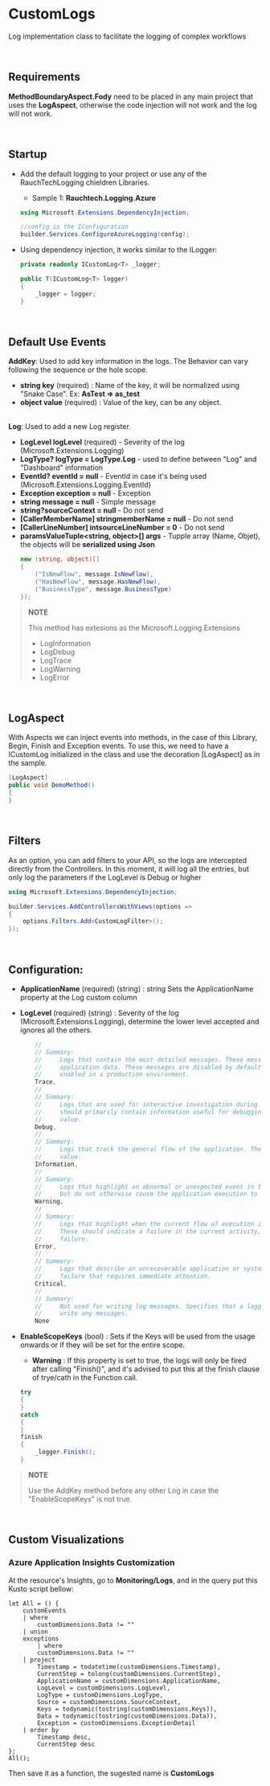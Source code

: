 # **CustomLogs**
Log implementation class to facilitate the logging of complex workflows

</br>

## **Requirements**

**MethodBoundaryAspect.Fody** need to be placed in any main project that uses the **LogAspect**, otherwise the code injection will not work and the log will not work.

</br>

## **Startup**

- Add the default logging to your project or use any of the RauchTechLogging chieldren Libraries.
    - Sample 1: **Rauchtech.Logging.Azure**
    ``` csharp
    using Microsoft.Extensions.DependencyInjection;

    //config is the IConfiguration
    builder.Services.ConfigureAzureLogging(config);
    ```    

- Using dependency injection, it works similar to the ILogger: 
    ``` csharp
    private readonly ICustomLog<T> _logger;

    public T(ICustomLog<T> logger)
    {
        _logger = logger;
    }
    ```

</br>

## **Default Use Events**

**AddKey**: Used to add key information in the logs. The Behavior can vary following the sequence or the hole scope.
- **string key** (required) : Name of the key, it will be normalized using "Snake Case". Ex: **AsTest => as_test**
- **object value** (required) : Value of the key, can be any object.
</br></br>

**Log**: Used to add a new Log register.

- **LogLevel logLevel** (required) - Severity of the log (Microsoft.Extensions.Logging)
- **LogType? logType = LogType.Log** - used to define between "Log" and "Dashboard" information
- **EventId? eventId = null** - EventId in case it's being used (Microsoft.Extensions.Logging.EventId)
- **Exception exception = null** - Exception
- **string message = null** - Simple message
- **string?sourceContext = null** - Do not send
- **[CallerMemberName] stringmemberName = null** - Do not send
- **[CallerLineNumber] intsourceLineNumber = 0**  - Do not send
- **paramsValueTuple<string, object>[] args** - Tupple array (Name, Objet), the objects will be **serialized using Json**
    ``` csharp
    new (string, object)[]
    {
        ("IsNewFlow", message.IsNewFlow),
        ("HasNewFlow", message.HasNewFlow),
        ("BusinessType", message.BusinessType)
    });
    ```
>**NOTE**
>
>This method has extesions as the Microsoft.Logging.Extensions
>- LogInformation
>- LogDebug
>- LogTrace
>- LogWarning
>- LogError

</br>

## LogAspect

With Aspects we can inject events into methods, in the case of this Library, Begin, Finish and Exception events.
To use this, we need to have a ICustomLog initialized in the class and use the decoration [LogAspect] as in the sample.
``` csharp
[LogAspect]
public void DemoMethod()
{
}
```

</br>

## Filters


As an option, you can add filters to your API, so the logs are intercepted directly from the Controllers.
In this moment, it will log all the entries, but only log the parameters if the LogLevel is Debug or higher
``` csharp
using Microsoft.Extensions.DependencyInjection;

builder.Services.AddControllersWithViews(options =>
{
    options.Filters.Add<CustomLogFilter>();
});
```   

</br>

## **Configuration**:

- **ApplicationName** (required) (string) : string Sets the ApplicationName property at the Log custom column
- **LogLevel** (required) (string) : Severity of the log (Microsoft.Extensions.Logging), determine the lower level accepted and ignores all the others.
    ``` csharp
        //
        // Summary:
        //     Logs that contain the most detailed messages. These messages may contain sensitive
        //     application data. These messages are disabled by default and should never be
        //     enabled in a production environment.
        Trace,
        //
        // Summary:
        //     Logs that are used for interactive investigation during development. These logs
        //     should primarily contain information useful for debugging and have no long-term
        //     value.
        Debug,
        //
        // Summary:
        //     Logs that track the general flow of the application. These logs should have long-term
        //     value.
        Information,
        //
        // Summary:
        //     Logs that highlight an abnormal or unexpected event in the application flow,
        //     but do not otherwise cause the application execution to stop.
        Warning,
        //
        // Summary:
        //     Logs that highlight when the current flow of execution is stopped due to a failure.
        //     These should indicate a failure in the current activity, not an application-wide
        //     failure.
        Error,
        //
        // Summary:
        //     Logs that describe an unrecoverable application or system crash, or a catastrophic
        //     failure that requires immediate attention.
        Critical,
        //
        // Summary:
        //     Not used for writing log messages. Specifies that a logging category should not
        //     write any messages.
        None
    ```
- **EnableScopeKeys** (bool) : Sets if the Keys will be used from the usage onwards or if they will be set for the entire scope.

    - **Warning** : If this property is set to true, the logs will only be fired after calling "Finish()", and it's advised to put this at the finish clause of trye/cath in the Function call.
    ``` csharp
    try
    {
    }
    catch
    {
    }
    finish
    {
        _logger.Finish();
    }
    ```

>**NOTE**
>
>Use the AddKey method before any other Log in case the "EnableScopeKeys" is not true.

</br>

## **Custom Visualizations**

### Azure Application Insights Customization

At the resource's Insights, go to **Monitoring/Logs**, and in the query put this Kusto script bellow:

``` kql
let All = () {
    customEvents
    | where 
        customDimensions.Data != ""
    | union
    exceptions
        | where 
        customDimensions.Data != ""
    | project
        Timestamp = todatetime(customDimensions.Timestamp),
        CurrentStep = tolong(customDimensions.CurrentStep),
        ApplicationName = customDimensions.ApplicationName,
        LogLevel = customDimensions.LogLevel,
        LogType = customDimensions.LogType,
        Source = customDimensions.SourceContext,
        Keys = todynamic(tostring(customDimensions.Keys)),
        Data = todynamic(tostring(customDimensions.Data)),
        Exception = customDimensions.ExceptionDetail
    | order by
        Timestamp desc,
        CurrentStep desc
};
All();
```

Then save it as a function, the sugested name is **CustomLogs**